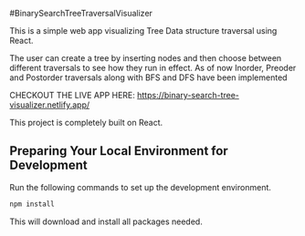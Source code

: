 #BinarySearchTreeTraversalVisualizer


This is a simple web app visualizing Tree Data structure traversal using React.

The user can create a tree by inserting nodes and then choose between different traversals to see how they run in effect.
As of now Inorder, Preoder and Postorder traversals along with BFS and DFS have been implemented

CHECKOUT THE LIVE APP HERE: https://binary-search-tree-visualizer.netlify.app/



 This project is completely built on React.



## Preparing Your Local Environment for Development

Run the following commands to set up the development environment.

```sh
npm install
```

This will download and install all packages needed.
